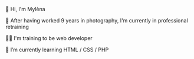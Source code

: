  👋 Hi, I'm Mylèna
 
 📸  After having worked 9 years in photography, I'm currently in professional retraining
 
 👨‍🎓  I'm training to be web developer
 
 🌱  I’m currently learning HTML / CSS / PHP

